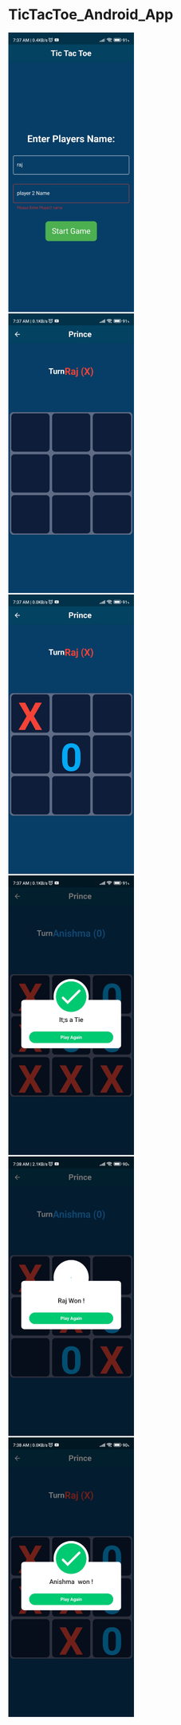 # TicTacToe_Android_App
<img src="https://github.com/Raj5585/TicTacToe_Android_App/blob/main/Outputs/Screenshot_2023-10-11-07-37-09-926_com.example.tictactoe.jpg" width=50% height=50%>
<img src="https://github.com/Raj5585/TicTacToe_Android_App/blob/main/Outputs/Screenshot_2023-10-11-07-37-28-734_com.example.tictactoe.jpg" width=50% height=50%>
<img src="https://github.com/Raj5585/TicTacToe_Android_App/blob/main/Outputs/Screenshot_2023-10-11-07-37-33-062_com.example.tictactoe.jpg" width=50% height=50%>
<img src="https://github.com/Raj5585/TicTacToe_Android_App/blob/main/Outputs/Screenshot_2023-10-11-07-37-45-032_com.example.tictactoe.jpg" width=50% height=50%>
<img src="https://github.com/Raj5585/TicTacToe_Android_App/blob/main/Outputs/Screenshot_2023-10-11-07-38-16-515_com.example.tictactoe.jpg" width=50% height=50%>
<img src="https://github.com/Raj5585/TicTacToe_Android_App/blob/main/Outputs/Screenshot_2023-10-11-07-38-43-266_com.example.tictactoe.jpg" width=50% height=50%>

